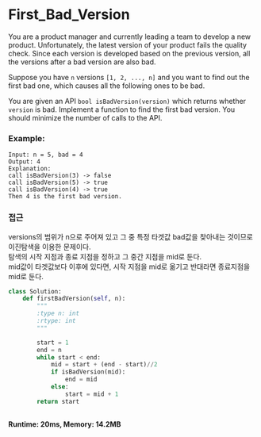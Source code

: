 # First_Bad_Version

You are a product manager and currently leading a team to develop a new product. Unfortunately, the latest version of your product fails the quality check. Since each version is developed based on the previous version, all the versions after a bad version are also bad.

Suppose you have ```n``` versions ```[1, 2, ..., n]``` and you want to find out the first bad one, which causes all the following ones to be bad.

You are given an API ```bool isBadVersion(version)``` which returns whether ```version``` is bad. Implement a function to find the first bad version. You should minimize the number of calls to the API.

### Example:
```
Input: n = 5, bad = 4
Output: 4
Explanation:
call isBadVersion(3) -> false
call isBadVersion(5) -> true
call isBadVersion(4) -> true
Then 4 is the first bad version.
```

### 접근
versions의 범위가 n으로 주어져 있고 그 중 특정 타겟값 bad값을 찾아내는 것이므로 이진탐색을 이용한 문제이다.  
탐색의 시작 지점과 종료 지점을 정하고 그 중간 지점을 mid로 둔다.  
mid값이 타겟값보다 이후에 있다면, 시작 지점을 mid로 옮기고 반대라면 종료지점을 mid로 둔다.

```python
class Solution:
    def firstBadVersion(self, n):
        """
        :type n: int
        :rtype: int
        """

        start = 1
        end = n
        while start < end:
            mid = start + (end - start)//2
            if isBadVersion(mid):
                end = mid
            else:
                start = mid + 1
        return start
                
```

**Runtime: 20ms, Memory: 14.2MB**
